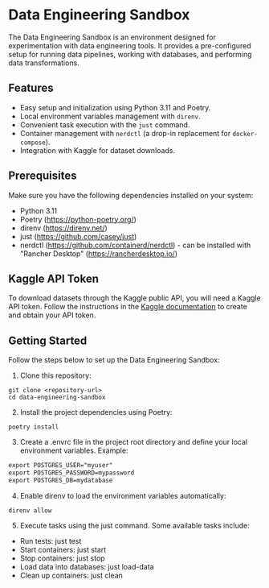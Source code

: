 # Data Engineering Sandbox

The Data Engineering Sandbox is an environment designed for experimentation with data engineering tools. It provides a pre-configured setup for running data pipelines, working with databases, and performing data transformations.

## Features

- Easy setup and initialization using Python 3.11 and Poetry.
- Local environment variables management with `direnv`.
- Convenient task execution with the `just` command.
- Container management with `nerdctl` (a drop-in replacement for `docker-compose`).
- Integration with Kaggle for dataset downloads.

## Prerequisites

Make sure you have the following dependencies installed on your system:

- Python 3.11
- Poetry (https://python-poetry.org/)
- direnv (https://direnv.net/)
- just (https://github.com/casey/just)
- nerdctl (https://github.com/containerd/nerdctl) - can be installed with "Rancher Desktop" (https://rancherdesktop.io/)

## Kaggle API Token

To download datasets through the Kaggle public API, you will need a Kaggle API token. Follow the instructions in the [Kaggle documentation](https://www.kaggle.com/docs/api#authentication) to create and obtain your API token.

## Getting Started

Follow the steps below to set up the Data Engineering Sandbox:

1. Clone this repository:

```shell
git clone <repository-url>
cd data-engineering-sandbox
```

2. Install the project dependencies using Poetry:

```shell
poetry install
```

3. Create a .envrc file in the project root directory and define your local environment variables. Example:

```txt
export POSTGRES_USER="myuser"
export POSTGRES_PASSWORD=mypassword
export POSTGRES_DB=mydatabase
```

4. Enable direnv to load the environment variables automatically:

```shell
direnv allow
```

5. Execute tasks using the just command. Some available tasks include:

- Run tests: just test
- Start containers: just start
- Stop containers: just stop
- Load data into databases: just load-data
- Clean up containers: just clean
